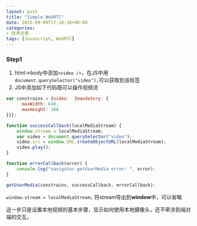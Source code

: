 ```yaml
---
layout: post
title: "Simple WebRTC"
date: 2015-09-09T17:10:18+08:00
categories:
- 技术文章
tags: [Javascript, WebRTC]
---
```


### Step1
1. html->body中添加`<video />`，在JS中用`document.querySelector("video");`可以获取到该标签
2. JS中添加如下代码既可以操作视频流

```javascript
var constrains = {video:  {mandatory: {
      maxWidth: 640,
      maxHeight: 360 
}}};

function successCallback(localMediaStream) {
    window.stream = localMediaStream;
    var video = document.querySelector("video");
    video.src = window.URL.createObjectURL(localMediaStream);
    video.play();
}

function errorCallback(error) {
    console.log("navigator.getUserMedia error: ", error);
}

getUserMedia(constrains, successCallback, errorCallback);
```
`window.stream = localMediaStream;` 将stream导出到**window**中，可以省略

这一步只是设置本地视频的基本步骤，显示如何使用本地摄像头，还不牵涉到端对端的交互。
